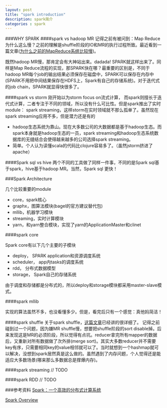 ```yaml
---
layout: post
title: "spark introduction"
description: spark简介
categories : spark
---
```

###WHY SPARK
####spark vs hadoop MR
记得之前有被问到：Map Reduce为什么这么慢？之前的理解是shuffle阶段的IO和MR的执行过程所致。最近看到一篇文章([为什么之前的MapReduce系统比较慢](http://jerryshao.me/architecture/2013/04/15/%E4%BC%A0%E7%BB%9F%E7%9A%84MapReduce%E6%A1%86%E6%9E%B6%E6%85%A2%E5%9C%A8%E5%93%AA%E9%87%8C/))。
<!-- more -->
既然hadoop MR慢，那肯定会有大神站出来。dadada! SPARK就这样出来了。同样是Map Reduce流程的实现，那SPARK快在哪？最重要的区别是，不同于hadoop MR每个job的输出结果必须保存在磁盘中，SPARK可以保存在内存中(SPARK不用把中间结果保存在HDFS上，Spark有自己的存储系统)。对于迭代式的job chain，SPARK就显得快很多了。

####spark vs storm
刚开始以为storm focus on流式计算， 而spark则擅长于迭代式计算，二者专注于不同的领域，所以没有什么可比性。但是spark推出了实时module： spark streaming，这样storm在实时领域就不那么孤单了。虽然现在spark streaming应用不多，但是潜力还是有的

- hadoop生态系统为靠山。现在大多数公司的大数据都是基于hadoop生态。而spark本身就是hadoop生态的一员，spark streaming和hadoop生态系统数据库的无缝结合会使得越来越多的公司选择spark streaming。
- 简单。个人认为读懂scala的代码比clojure容易多了。（虽然jstorm挤进了apache）

####Spark sql vs hive
两个不同的工具做了同样一件事，不同的是Spark sql基于spark，hive基于hadoop MR。当然，Spark sql 更快！

###Spark Architecture 

几个比较重要的module

- core，spark核心
- graphx，图算法模块(bagel的官方建议替代包)
- mllib，机器学习模块
- streaming，实时计算模块
- yarn，和yarn整合模块，实现了yarn的ApplicationMaster和clinet


####spark core

Spark core有以下几个主要的子模块

- deploy， SPARK application和资源调度系统
- scheduler， app内tasks的调度系统
- rdd， 分布式数据模型
- storage， Spark自己的存储系统

由于调度和存储都是分布式的，所以deploy和storage模块都采用master-slave模式。

####spark mllib

实现的算法虽然不多，也没看懂多少。但是，看完后只有一个感觉：真他妈简洁！

####spark shuffle
关于spark shuffle，[这篇文章](http://jerryshao.me/architecture/2014/01/04/spark-shuffle-detail-investigation/)已经讲的很详细了。 记得之前碰到过一个问题，因为嫌MR shuffle慢，想要把shuffle阶段的sort disable掉。后来发现这是MR的必须阶段，所以觉得有点坑。reducer拿完所有mapper的数据后，又重新对所有数据做了次外排(merge sort)。其实大多数reducer并不需要key有序，只需要相同key的value相邻就可以了。当时就想到一个hashmap就可以解决，没想到spark居然真是这么做的。虽然遇到了内存问题，个人觉得还是能适应大多数场景(哪来那么多数据总是撑爆内存)。

####spark streaming
// TODO

####spark RDD
// TODO



###参考资料
[Spark：一个高效的分布式计算系统](http://tech.uc.cn/?p=2116)

[Spark Overview](http://jerryshao.me/architecture/2013/03/29/spark-overview/)
